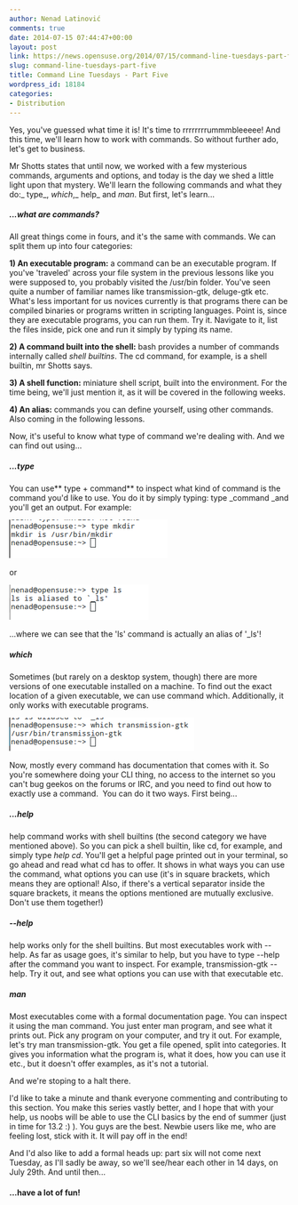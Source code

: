 ```yaml
---
author: Nenad Latinović
comments: true
date: 2014-07-15 07:44:47+00:00
layout: post
link: https://news.opensuse.org/2014/07/15/command-line-tuesdays-part-five/
slug: command-line-tuesdays-part-five
title: Command Line Tuesdays - Part Five
wordpress_id: 18184
categories:
- Distribution
---
```


Yes, you've guessed what time it is! It's time to rrrrrrrrummmbleeeee! And this time, we'll learn how to work with commands. So without further ado, let's get to business.

<!-- more -->

Mr Shotts states that until now, we worked with a few mysterious commands, arguments and options, and today is the day we shed a little light upon that mystery. We'll learn the following commands and what they do:_ type_, _which_,_ help_ and _man_. But first, let's learn...


##### ...what are commands?


All great things come in fours, and it's the same with commands. We can split them up into four categories:

**1) An executable program:** a command can be an executable program. If you've 'traveled' across your file system in the previous lessons like you were supposed to, you probably visited the /usr/bin folder. You've seen quite a number of familiar names like transmission-gtk, deluge-gtk etc. What's less important for us novices currently is that programs there can be compiled binaries or programs written in scripting languages. Point is, since they are executable programs, you can run them. Try it. Navigate to it, list the files inside, pick one and run it simply by typing its name.

**2) A command built into the shell:** bash provides a number of commands internally called _shell builtins_. The cd command, for example, is a shell builtin, mr Shotts says.

**3) A shell function:** miniature shell script, built into the environment. For the time being, we'll just mention it, as it will be covered in the following weeks.

**4) An alias:** commands you can define yourself, using other commands. Also coming in the following lessons.

Now, it's useful to know what type of command we're dealing with. And we can find out using...


##### ...type


You can use** type + command** to inspect what kind of command is the command you'd like to use. You do it by simply typing: type _command _and you'll get an output. For example:

[![type mkdir](/wp-content/uploads/2014/07/Zaslonska-slika-2014-07-15-091448.png)](/wp-content/uploads/2014/07/Zaslonska-slika-2014-07-15-091448.png)

or

[![type ls](/wp-content/uploads/2014/07/Zaslonska-slika-2014-07-15-091640.png)](/wp-content/uploads/2014/07/Zaslonska-slika-2014-07-15-091640.png)

...where we can see that the 'ls' command is actually an alias of '_ls'!


##### which


Sometimes (but rarely on a desktop system, though) there are more versions of one executable installed on a machine. To find out the exact location of a given executable, we can use command which. Additionally, it only works with executable programs.

[![which transmission-gtk](/wp-content/uploads/2014/07/Zaslonska-slika-2014-07-15-092052.png)](/wp-content/uploads/2014/07/Zaslonska-slika-2014-07-15-092052.png)

Now, mostly every command has documentation that comes with it. So you're somewhere doing your CLI thing, no access to the internet so you can't bug geekos on the forums or IRC, and you need to find out how to exactly use a command.  You can do it two ways. First being...


##### ...help


help command works with shell builtins (the second category we have mentioned above). So you can pick a shell builtin, like cd, for example, and simply type _help cd_. You'll get a helpful page printed out in your terminal, so go ahead and read what cd has to offer. It shows in what ways you can use the command, what options you can use (it's in square brackets, which means they are optional! Also, if there's a vertical separator inside the square brackets, it means the options mentioned are mutually exclusive. Don't use them together!)


##### --help


help works only for the shell builtins. But most executables work with --help. As far as usage goes, it's similar to help, but you have to type --help after the command you want to inspect. For example, transmission-gtk --help. Try it out, and see what options you can use with that executable etc.


##### man


Most executables come with a formal documentation page. You can inspect it using the man command. You just enter man program, and see what it prints out. Pick any program on your computer, and try it out. For example, let's try man transmission-gtk. You get a file opened, split into categories. It gives you information what the program is, what it does, how you can use it etc., but it doesn't offer examples, as it's not a tutorial.

And we're stoping to a halt there.

I'd like to take a minute and thank everyone commenting and contributing to this section. You make this series vastly better, and I hope that with your help, us noobs will be able to use the CLI basics by the end of summer (just in time for 13.2 :) ). You guys are the best. Newbie users like me, who are feeling lost, stick with it. It will pay off in the end!

And I'd also like to add a formal heads up: part six will not come next Tuesday, as I'll sadly be away, so we'll see/hear each other in 14 days, on July 29th. And until then...


#### ...have a lot of fun!
